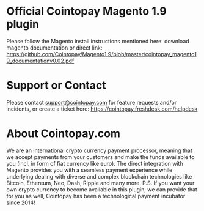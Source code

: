 # Official Cointopay Magento 1.9 plugin
Please follow the Magento install instructions mentioned here: download magento documentation or direct link:
https://github.com/Cointopay/Magento1.9/blob/master/cointopay_magento19_documentationv0.02.pdf

# Support or Contact
Please contact support@cointopay.com for feature requests and/or incidents, or create a ticket here: https://cointopay.freshdesk.com/helpdesk

# About Cointopay.com
We are an international crypto currency payment processor, meaning that we accept payments from your customers and make the funds available to you (incl. in form of fiat currency like euro). The direct integration with Magento provides you with a seamless payment experience while underlying dealing with diverse and complex blockchain technologies like Bitcoin, Ethereum, Neo, Dash, Ripple and many more. P.S. If you want your own crypto currency to become available in this plugin, we can provide that for you as well, Cointopay has been a technological payment incubator since 2014!
